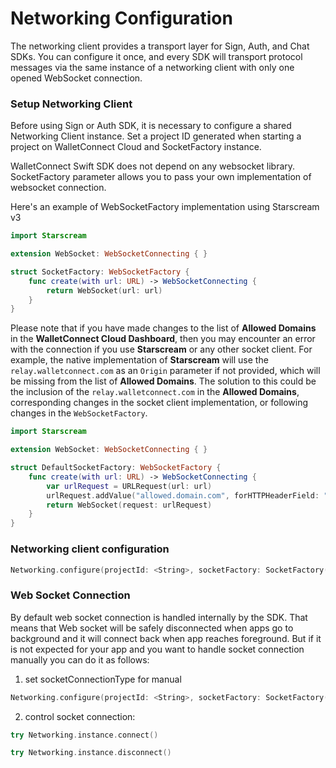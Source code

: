 # Networking Configuration

The networking client provides a transport layer for Sign, Auth, and Chat SDKs. You can configure it once, and every SDK will transport protocol messages via the same instance of a networking client with only one opened WebSocket connection.

### Setup Networking Client

Before using Sign or Auth SDK, it is necessary to configure a shared Networking Client instance. Set a project ID generated when starting a project on WalletConnect Cloud and SocketFactory instance.

WalletConnect Swift SDK does not depend on any websocket library. SocketFactory parameter allows you to pass your own implementation of websocket connection.

Here's an example of WebSocketFactory implementation using Starscream v3

```swift
import Starscream

extension WebSocket: WebSocketConnecting { }

struct SocketFactory: WebSocketFactory {
    func create(with url: URL) -> WebSocketConnecting {
        return WebSocket(url: url)
    }
}
```

Please note that if you have made changes to the list of **Allowed Domains** in the **WalletConnect Cloud Dashboard**, then you may encounter an error with the connection if you use **Starscream** or any other socket client. For example, the native implementation of **Starscream** will use the `relay.walletconnect.com` as an `Origin` parameter if not provided, which will be missing from the list of **Allowed Domains**. The solution to this could be the inclusion of the `relay.walletconnect.com` in the **Allowed Domains**, corresponding changes in the socket client implementation, or following changes in the `WebSocketFactory`.

```swift
import Starscream

extension WebSocket: WebSocketConnecting { }

struct DefaultSocketFactory: WebSocketFactory {
    func create(with url: URL) -> WebSocketConnecting {
        var urlRequest = URLRequest(url: url)
        urlRequest.addValue("allowed.domain.com", forHTTPHeaderField: "Origin")
        return WebSocket(request: urlRequest)
    }
}
```

### Networking client configuration 

```swift
Networking.configure(projectId: <String>, socketFactory: SocketFactory())
```

### Web Socket Connection

By default web socket connection is handled internally by the SDK. That means that Web socket will be safely disconnected when apps go to background and it will connect back when app reaches foreground. But if it is not expected for your app and you want to handle socket connection manually you can do it as follows:

1. set socketConnectionType for manual  
```swift
Networking.configure(projectId: <String>, socketFactory: SocketFactory(), socketConnectionType: .manual)
```  
2. control socket connection:  
```swift
try Networking.instance.connect()
```
```swift
try Networking.instance.disconnect()
```

